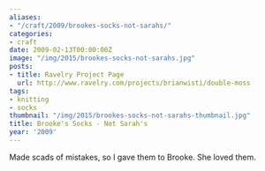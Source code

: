 ```yaml
---
aliases:
- "/craft/2009/brookes-socks-not-sarahs/"
categories:
- craft
date: 2009-02-13T00:00:00Z
image: "/img/2015/brookes-socks-not-sarahs.jpg"
posts:
- title: Ravelry Project Page
  url: http://www.ravelry.com/projects/brianwisti/double-moss
tags:
- knitting
- socks
thumbnail: "/img/2015/brookes-socks-not-sarahs-thumbnail.jpg"
title: Brooke's Socks - Not Sarah's
year: '2009'
---
```

Made scads of mistakes, so I gave them to Brooke. She loved them.
